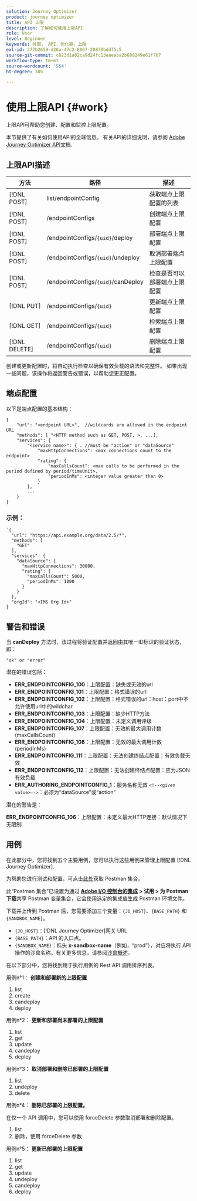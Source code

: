 ```yaml
---
solution: Journey Optimizer
product: journey optimizer
title: API 上限
description: 了解如何使用上限API
role: User
level: Beginner
keywords: 外部， API，优化器，上限
exl-id: 377b2659-d26a-47c2-8967-28870bddf5c5
source-git-commit: c823d1a02ca9d24fc13eaeaba2b688249e61f767
workflow-type: tm+mt
source-wordcount: '554'
ht-degree: 30%

---
```


# 使用上限API {#work}

上限API可帮助您创建、配置和监控上限配置。

本节提供了有关如何使用API的全球信息。 有关API的详细说明，请参阅 [Adobe Journey Optimizer API文档](https://developer.adobe.com/journey-optimizer-apis/).

## 上限API描述

| 方法 | 路径 | 描述 |
|---|---|---|
| [!DNL POST] | list/endpointConfig | 获取端点上限配置的列表 |
| [!DNL POST] | /endpointConfigs | 创建端点上限配置 |
| [!DNL POST] | /endpointConfigs/`{uid}`/deploy | 部署端点上限配置 |
| [!DNL POST] | /endpointConfigs/`{uid}`/undeploy | 取消部署端点上限配置 |
| [!DNL POST] | /endpointConfigs/`{uid}`/canDeploy | 检查是否可以部署端点上限配置 |
| [!DNL PUT] | /endpointConfigs/`{uid}` | 更新端点上限配置 |
| [!DNL GET] | /endpointConfigs/`{uid}` | 检索端点上限配置 |
| [!DNL DELETE] | /endpointConfigs/`{uid}` | 删除端点上限配置 |

创建或更新配置时，将自动执行检查以确保有效负载的语法和完整性。
如果出现一些问题，该操作将返回警告或错误，以帮助您更正配置。

## 端点配置

以下是端点配置的基本结构：

```
{
    "url": "<endpoint URL>",  //wildcards are allowed in the endpoint URL
    "methods": [ "<HTTP method such as GET, POST, >, ...],
    "services": {
        "<service name>": { . //must be "action" or "dataSource" 
            "maxHttpConnections": <max connections count to the endpoint>
            "rating": {          
                "maxCallsCount": <max calls to be performed in the period defined by period/timeUnit>,
                "periodInMs": <integer value greater than 0>
            }
        },
        ...
    }
}
```

### 示例：

```
`{
  "url": "https://api.example.org/data/2.5/*",
  "methods": [
    "GET"
  ],
  "services": {
    "dataSource": {
      "maxHttpConnections": 30000,
      "rating": {
        "maxCallsCount": 5000,
        "periodInMs": 1000
      }
    }
  },
  "orgId": "<IMS Org Id>"
}
```

## 警告和错误

当 **canDeploy** 方法时，该过程将验证配置并返回由其唯一ID标识的验证状态，即：

```
"ok" or "error"
```

潜在的错误包括：

* **ERR_ENDPOINTCONFIG_100**：上限配置：缺失或无效的url
* **ERR_ENDPOINTCONFIG_101**：上限配置：格式错误的url
* **ERR_ENDPOINTCONFIG_102**：上限配置：格式错误的url：host：port中不允许使用url中的wildchar
* **ERR_ENDPOINTCONFIG_103**：上限配置：缺少HTTP方法
* **ERR_ENDPOINTCONFIG_104**：上限配置：未定义调用评级
* **ERR_ENDPOINTCONFIG_107**：上限配置：无效的最大调用计数(maxCallsCount)
* **ERR_ENDPOINTCONFIG_108**：上限配置：无效的最大调用计数(periodInMs)
* **ERR_ENDPOINTCONFIG_111**：上限配置：无法创建终结点配置：有效负载无效
* **ERR_ENDPOINTCONFIG_112**：上限配置：无法创建终结点配置：应为JSON有效负载
* **ERR_AUTHORING_ENDPOINTCONFIG_1**：服务名称无效 `<!--<given value>-->`：必须为“dataSource”或“action”

潜在的警告是：

**ERR_ENDPOINTCONFIG_106**：上限配置：未定义最大HTTP连接：默认情况下无限制

## 用例

在此部分中，您将找到五个主要用例，您可以执行这些用例来管理上限配置 [!DNL Journey Optimizer].

为帮助您进行测试和配置，可点击[此处](https://raw.githubusercontent.com/AdobeDocs/JourneyAPI/master/postman-collections/Journey-Orchestration_Capping-API_postman-collection.json)获取 Postman 集合。

此“Postman 集合”已设置为通过 __[Adobe I/O 控制台的集成](https://console.adobe.io/integrations) > 试用 > 为 Postman 下载__&#x200B;共享 Postman 变量集合，它会使用选定的集成值生成 Postman 环境文件。

下载并上传到 Postman 后，您需要添加三个变量：`{JO_HOST}`、`{BASE_PATH}` 和 `{SANDBOX_NAME}`。
* `{JO_HOST}`：[!DNL Journey Optimizer]网关 URL
* `{BASE_PATH}`：API 的入口点。
* `{SANDBOX_NAME}`：标头 **x-sandbox-name**（例如，“prod”），对应将执行 API 操作的沙盒名称。有关更多信息，请参阅[沙盒概述](https://experienceleague.adobe.com/docs/experience-platform/sandbox/home.html?lang=zh-Hans)。

在以下部分中，您将找到用于执行用例的 Rest API 调用排序列表。

用例n°1： **创建和部署新的上限配置**

1. list
1. create
1. candeploy
1. deploy

用例n°2： **更新和部署尚未部署的上限配置**

1. list
1. get
1. update
1. candeploy
1. deploy

用例n°3： **取消部署和删除已部署的上限配置**

1. list
1. undeploy
1. delete

用例n°4： **删除已部署的上限配置。**

在仅一个 API 调用中，您可以使用 forceDelete 参数取消部署和删除配置。
1. list
1. 删除，使用 forceDelete 参数

用例n°5： **更新已部署的上限配置**

1. list
1. get
1. update
1. undeploy
1. candeploy
1. deploy
